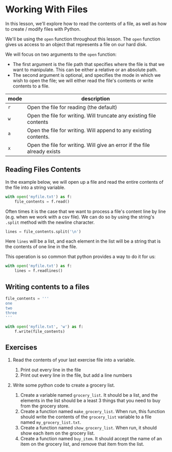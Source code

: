 # Working With Files

In this lesson, we'll explore how to read the contents of a file, as well as how
to create / modify files with Python.

We'll be using the `open` function throughout this lesson. The `open` function
gives us access to an object that represents a file on our hard disk.

We will focus on two arguments to the `open` function:

- The first argument is the file path that specifies where the file is that we
  want to manipulate. This can be either a relative or an absolute path.
- The second argument is optional, and specifies the mode in which we wish to
  open the file; we will either read the file's contents or write contents to a
  file.

| mode | description                                                              |
| ---- | -----------                                                              |
| `r`  | Open the file for reading (the default)                                  |
| `w`  | Open the file for writing. Will truncate any existing file contents      |
| `a`  | Open the file for writing. Will append to any existing contents.         |
| `x`  | Open the file for writing. Will give an error if the file already exists |

## Reading Files Contents

In the example below, we will open up a file and read the entire contents of the
file into a string variable.

```python
with open('myfile.txt') as f:
    file_contents = f.read()
```

Often times it is the case that we want to process a file's content line by line
(e.g. when we work with a csv file). We can do so by using the string's `.split`
method with the newline character.

```python
lines = file_contents.split('\n')
```

Here `lines` will be a list, and each element in the list will be a string that
is the contents of one line in the file.

This operation is so common that python provides a way to do it for us:

```python
with open('myfile.txt') as f:
    lines = f.readlines()
```

## Writing contents to a files

```python
file_contents = '''
one
two
three
'''

with open('myfile.txt', 'w') as f:
    f.write(file_contents)
```

## Exercises

1. Read the contents of your last exercise file into a variable.

    1. Print out every line in the file
    1. Print out every line in the file, but add a line numbers

1. Write some python code to create a grocery list.

    1. Create a variable named `grocery_list`. It should be a list, and the
       elements in the list should be a least 3 things that you need to buy from
       the grocery store.
    1. Create a function named `make_grocery_list`. When run, this function
       should write the contents of the `grocery_list` variable to a file named
       `my_grocery_list.txt`.
    1. Create a function named `show_grocery_list`. When run, it should show
       each item on the grocery list.
    1. Create a function named `buy_item`. It should accept the name of an item
       on the grocery list, and remove that item from the list.

